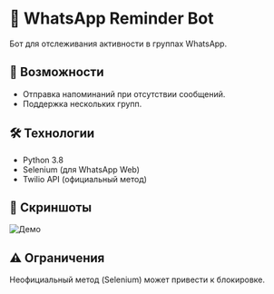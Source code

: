 # 🤖 WhatsApp Reminder Bot  
Бот для отслеживания активности в группах WhatsApp.  

## 🚀 Возможности  
- Отправка напоминаний при отсутствии сообщений.  
- Поддержка нескольких групп.  

## 🛠️ Технологии  
- Python 3.8  
- Selenium (для WhatsApp Web)  
- Twilio API (официальный метод)  

## 📸 Скриншоты  
![Демо](screenshots/demo.png)  

## ⚠️ Ограничения  
Неофициальный метод (Selenium) может привести к блокировке.
